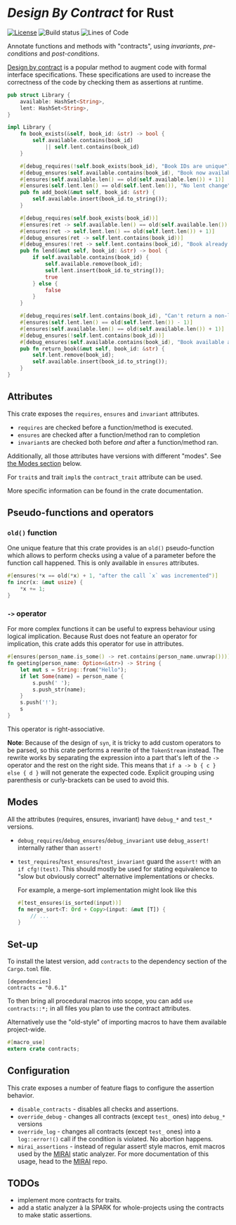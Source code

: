 # *Design By Contract* for Rust

[![License][license]][LICENSE]
![Build status][build]
![Lines of Code][loc]

[license]: https://img.shields.io/badge/license-MPL%202.0-blue.svg
[build]: https://gitlab.com/karroffel/contracts/badges/master/build.svg
[loc]: https://tokei.rs/b1/gitlab/karroffel/contracts?category=code

Annotate functions and methods with "contracts", using *invariants*,
*pre-conditions* and *post-conditions*.

[Design by contract][dbc] is a popular method to augment code with formal
interface specifications.
These specifications are used to increase the correctness of the code by
checking them as assertions at runtime.

[dbc]: https://en.wikipedia.org/wiki/Design_by_contract

```rust
pub struct Library {
    available: HashSet<String>,
    lent: HashSet<String>,
}

impl Library {
    fn book_exists(&self, book_id: &str) -> bool {
        self.available.contains(book_id)
            || self.lent.contains(book_id)
    }

    #[debug_requires(!self.book_exists(book_id), "Book IDs are unique")]
    #[debug_ensures(self.available.contains(book_id), "Book now available")]
    #[ensures(self.available.len() == old(self.available.len()) + 1)]
    #[ensures(self.lent.len() == old(self.lent.len()), "No lent change")]
    pub fn add_book(&mut self, book_id: &str) {
        self.available.insert(book_id.to_string());
    }

    #[debug_requires(self.book_exists(book_id))]
    #[ensures(ret -> self.available.len() == old(self.available.len()) - 1)]
    #[ensures(ret -> self.lent.len() == old(self.lent.len()) + 1)]
    #[debug_ensures(ret -> self.lent.contains(book_id))]
    #[debug_ensures(!ret -> self.lent.contains(book_id), "Book already lent")]
    pub fn lend(&mut self, book_id: &str) -> bool {
        if self.available.contains(book_id) {
            self.available.remove(book_id);
            self.lent.insert(book_id.to_string());
            true
        } else {
            false
        }
    }

    #[debug_requires(self.lent.contains(book_id), "Can't return a non-lent book")]
    #[ensures(self.lent.len() == old(self.lent.len()) - 1)]
    #[ensures(self.available.len() == old(self.available.len()) + 1)]
    #[debug_ensures(!self.lent.contains(book_id))]
    #[debug_ensures(self.available.contains(book_id), "Book available again")]
    pub fn return_book(&mut self, book_id: &str) {
        self.lent.remove(book_id);
        self.available.insert(book_id.to_string());
    }
}
```

## Attributes

This crate exposes the `requires`, `ensures` and `invariant` attributes.

- `requires` are checked before a function/method is executed.
- `ensures` are checked after a function/method ran to completion
- `invariant`s are checked both before *and* after a function/method ran.

Additionally, all those attributes have versions with different "modes". See
[the Modes section](#Modes) below.

For `trait`s and trait `impl`s the `contract_trait` attribute can be used.

More specific information can be found in the crate documentation.

## Pseudo-functions and operators

### `old()` function

One unique feature that this crate provides is an `old()` pseudo-function which
allows to perform checks using a value of a parameter before the function call
happened. This is only available in `ensures` attributes.

```rust
#[ensures(*x == old(*x) + 1, "after the call `x` was incremented")]
fn incr(x: &mut usize) {
    *x += 1;
}
```

### `->` operator

For more complex functions it can be useful to express behaviour using logical
implication. Because Rust does not feature an operator for implication, this
crate adds this operator for use in attributes.

```rust
#[ensures(person_name.is_some() -> ret.contains(person_name.unwrap()))]
fn geeting(person_name: Option<&str>) -> String {
    let mut s = String::from("Hello");
    if let Some(name) = person_name {
        s.push(' ');
        s.push_str(name);
    }
    s.push('!');
    s
}
```

This operator is right-associative.

**Note**: Because of the design of `syn`, it is tricky to add custom operators
to be parsed, so this crate performs a rewrite of the `TokenStream` instead.
The rewrite works by separating the expression into a part that's left of the
`->` operator and the rest on the right side. This means that
`if a -> b { c } else { d }` will not generate the expected code.
Explicit grouping using parenthesis or curly-brackets can be used to avoid this.


## Modes

All the attributes (requires, ensures, invariant) have `debug_*` and `test_*` versions.

- `debug_requires`/`debug_ensures`/`debug_invariant` use `debug_assert!`
  internally rather than `assert!`
- `test_requires`/`test_ensures`/`test_invariant` guard the `assert!` with an
  `if cfg!(test)`.
  This should mostly be used for stating equivalence to "slow but obviously
  correct" alternative implementations or checks.
  
  For example, a merge-sort implementation might look like this
  ```rust
  #[test_ensures(is_sorted(input))]
  fn merge_sort<T: Ord + Copy>(input: &mut [T]) {
      // ...
  }
  ```

## Set-up

To install the latest version, add `contracts` to the dependency section of the
`Cargo.toml` file.

```
[dependencies]
contracts = "0.6.1"
```

To then bring all procedural macros into scope, you can add `use contracts::*;`
in all files you plan to use the contract attributes.

Alternatively use the "old-style" of importing macros to have them available
project-wide.

```rust
#[macro_use]
extern crate contracts;
```

## Configuration

This crate exposes a number of feature flags to configure the assertion behavior.

 - `disable_contracts` - disables all checks and assertions.
 - `override_debug` - changes all contracts (except `test_` ones) into `debug_*`
   versions
 - `override_log` - changes all contracts (except `test_` ones) into a
   `log::error!()` call if the condition is violated.
   No abortion happens.
 - `mirai_assertions` - instead of regular assert! style macros, emit macros
   used by the [MIRAI] static analyzer. For more documentation of this usage, 
   head to the [MIRAI] repo.

[MIRAI]: https://github.com/facebookexperimental/MIRAI

## TODOs

 - implement more contracts for traits.
 - add a static analyzer à la SPARK for whole-projects using the contracts to
   make static assertions.
